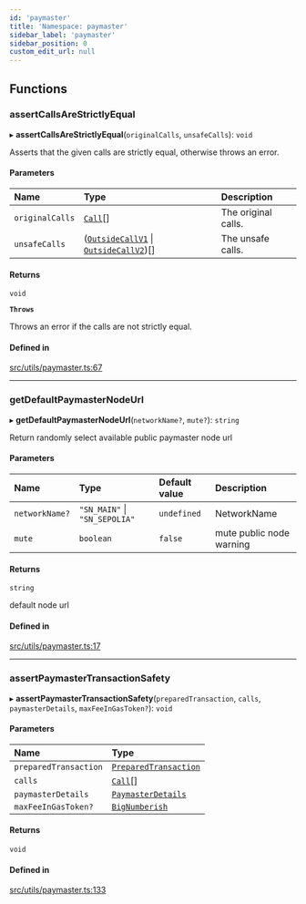 ```yaml
---
id: 'paymaster'
title: 'Namespace: paymaster'
sidebar_label: 'paymaster'
sidebar_position: 0
custom_edit_url: null
---
```


## Functions

### assertCallsAreStrictlyEqual

▸ **assertCallsAreStrictlyEqual**(`originalCalls`, `unsafeCalls`): `void`

Asserts that the given calls are strictly equal, otherwise throws an error.

#### Parameters

| Name            | Type                                                                                                                                         | Description         |
| :-------------- | :------------------------------------------------------------------------------------------------------------------------------------------- | :------------------ |
| `originalCalls` | [`Call`](types.md#call)[]                                                                                                                    | The original calls. |
| `unsafeCalls`   | ([`OutsideCallV1`](types.RPC.RPCSPEC08.WALLET_API.md#outsidecallv1) \| [`OutsideCallV2`](types.RPC.RPCSPEC08.WALLET_API.md#outsidecallv2))[] | The unsafe calls.   |

#### Returns

`void`

**`Throws`**

Throws an error if the calls are not strictly equal.

#### Defined in

[src/utils/paymaster.ts:67](https://github.com/starknet-io/starknet.js/blob/v7.6.2/src/utils/paymaster.ts#L67)

---

### getDefaultPaymasterNodeUrl

▸ **getDefaultPaymasterNodeUrl**(`networkName?`, `mute?`): `string`

Return randomly select available public paymaster node url

#### Parameters

| Name           | Type                          | Default value | Description              |
| :------------- | :---------------------------- | :------------ | :----------------------- |
| `networkName?` | `"SN_MAIN"` \| `"SN_SEPOLIA"` | `undefined`   | NetworkName              |
| `mute`         | `boolean`                     | `false`       | mute public node warning |

#### Returns

`string`

default node url

#### Defined in

[src/utils/paymaster.ts:17](https://github.com/starknet-io/starknet.js/blob/v7.6.2/src/utils/paymaster.ts#L17)

---

### assertPaymasterTransactionSafety

▸ **assertPaymasterTransactionSafety**(`preparedTransaction`, `calls`, `paymasterDetails`, `maxFeeInGasToken?`): `void`

#### Parameters

| Name                  | Type                                                          |
| :-------------------- | :------------------------------------------------------------ |
| `preparedTransaction` | [`PreparedTransaction`](types.md#preparedtransaction)         |
| `calls`               | [`Call`](types.md#call)[]                                     |
| `paymasterDetails`    | [`PaymasterDetails`](../interfaces/types.PaymasterDetails.md) |
| `maxFeeInGasToken?`   | [`BigNumberish`](types.md#bignumberish)                       |

#### Returns

`void`

#### Defined in

[src/utils/paymaster.ts:133](https://github.com/starknet-io/starknet.js/blob/v7.6.2/src/utils/paymaster.ts#L133)
